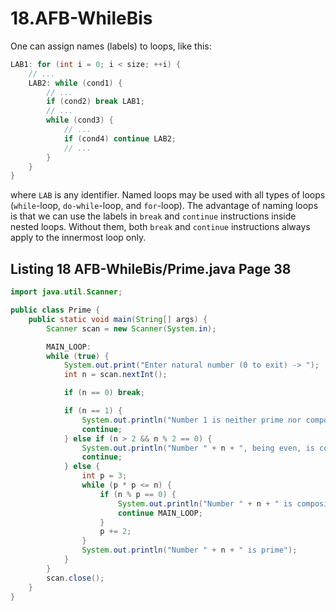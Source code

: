 # 18.AFB-WhileBis

One can assign names (labels) to loops, like this:

```java
LAB1: for (int i = 0; i < size; ++i) {
    // ...
    LAB2: while (cond1) {
        // ...
        if (cond2) break LAB1;
        // ...
        while (cond3) {
            // ...
            if (cond4) continue LAB2;
            // ...
        }
    }
}
```

where `LAB` is any identifier. Named loops may be used with all types of loops (`while`-loop, `do-while`-loop, and `for`-loop). The advantage of naming loops is that we can use the labels in `break` and `continue` instructions inside nested loops. Without them, both `break` and `continue` instructions always apply to the innermost loop only.

## Listing 18 AFB-WhileBis/Prime.java Page 38

```java
import java.util.Scanner;

public class Prime {
    public static void main(String[] args) {
        Scanner scan = new Scanner(System.in);

        MAIN_LOOP:
        while (true) {
            System.out.print("Enter natural number (0 to exit) -> ");
            int n = scan.nextInt();

            if (n == 0) break;

            if (n == 1) {
                System.out.println("Number 1 is neither prime nor composite");
                continue;
            } else if (n > 2 && n % 2 == 0) {
                System.out.println("Number " + n + ", being even, is composite");
                continue;
            } else {
                int p = 3;
                while (p * p <= n) {
                    if (n % p == 0) {
                        System.out.println("Number " + n + " is composite");
                        continue MAIN_LOOP;
                    }
                    p += 2;
                }
                System.out.println("Number " + n + " is prime");
            }
        }
        scan.close();
    }
}
```
